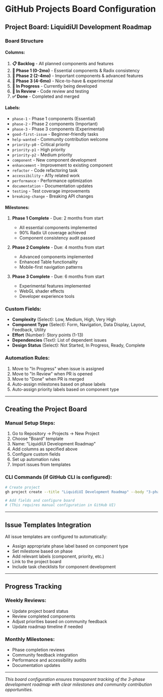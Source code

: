 # GitHub Projects Board Configuration

## Project Board: LiquidiUI Development Roadmap

### Board Structure

#### **Columns:**
1. **📋 Backlog** - All planned components and features
2. **🎯 Phase 1 (0-2mo)** - Essential components & Radix consistency
3. **🚀 Phase 2 (2-4mo)** - Important components & advanced features  
4. **🎨 Phase 3 (4-6mo)** - Nice-to-have & experimental
5. **🔧 In Progress** - Currently being developed
6. **👀 In Review** - Code review and testing
7. **✅ Done** - Completed and merged

#### **Labels:**
- `phase-1` - Phase 1 components (Essential)
- `phase-2` - Phase 2 components (Important) 
- `phase-3` - Phase 3 components (Experimental)
- `good-first-issue` - Beginner-friendly tasks
- `help-wanted` - Community contribution welcome
- `priority-p0` - Critical priority
- `priority-p1` - High priority
- `priority-p2` - Medium priority
- `component` - New component development
- `enhancement` - Improvement to existing component
- `refactor` - Code refactoring task
- `accessibility` - A11y related work
- `performance` - Performance optimization
- `documentation` - Documentation updates
- `testing` - Test coverage improvements
- `breaking-change` - Breaking API changes

#### **Milestones:**
1. **Phase 1 Complete** - Due: 2 months from start
   - All essential components implemented
   - 90% Radix UI coverage achieved
   - Component consistency audit passed

2. **Phase 2 Complete** - Due: 4 months from start
   - Advanced components implemented
   - Enhanced Table functionality
   - Mobile-first navigation patterns

3. **Phase 3 Complete** - Due: 6 months from start
   - Experimental features implemented
   - WebGL shader effects
   - Developer experience tools

### Custom Fields:
- **Complexity** (Select): Low, Medium, High, Very High
- **Component Type** (Select): Form, Navigation, Data Display, Layout, Feedback, Utility
- **Effort** (Number): Story points (1-13)
- **Dependencies** (Text): List of dependent issues
- **Design Status** (Select): Not Started, In Progress, Ready, Complete

### Automation Rules:
1. Move to "In Progress" when issue is assigned
2. Move to "In Review" when PR is opened
3. Move to "Done" when PR is merged
4. Auto-assign milestones based on phase labels
5. Auto-assign priority labels based on component type

---

## Creating the Project Board

### Manual Setup Steps:
1. Go to Repository → Projects → New Project
2. Choose "Board" template
3. Name: "LiquidiUI Development Roadmap"
4. Add columns as specified above
5. Configure custom fields
6. Set up automation rules
7. Import issues from templates

### CLI Commands (if GitHub CLI is configured):
```bash
# Create project
gh project create --title "LiquidiUI Development Roadmap" --body "3-phase development roadmap for component library"

# Add fields and configure board
# (This requires manual configuration in GitHub UI)
```

---

## Issue Templates Integration

All issue templates are configured to automatically:
- Assign appropriate phase label based on component type
- Set milestone based on phase
- Add relevant labels (component, priority, etc.)
- Link to the project board
- Include task checklists for component development

---

## Progress Tracking

### Weekly Reviews:
- Update project board status
- Review completed components  
- Adjust priorities based on community feedback
- Update roadmap timeline if needed

### Monthly Milestones:
- Phase completion reviews
- Community feedback integration
- Performance and accessibility audits
- Documentation updates

---

*This board configuration ensures transparent tracking of the 3-phase development roadmap with clear milestones and community contribution opportunities.*
